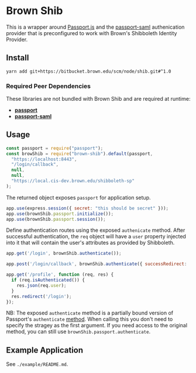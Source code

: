 # Brown Shib

This is a wrapper around [Passport.js](http://passportjs.org/) and the [passport-saml](https://www.npmjs.com/package/passport-saml) authenication provider that is preconfigured to work with Brown's Shibboleth Identity Provider.

## Install

```
yarn add git+https://bitbucket.brown.edu/scm/node/shib.git#^1.0
```

### Required Peer Dependencies

These libraries are not bundled with Brown Shib and are required at runtime:

- [**passport**](https://www.npmjs.com/package/passport)
- [**passport-saml**](https://www.npmjs.com/package/passport-saml)

## Usage

```javascript
const passport = require("passport");
const browShib = require("brown-shib").default(passport,
  "https://localhost:8443",
  "/login/callback",
  null,
  null,
  "https://local.cis-dev.brown.edu/shibboleth-sp"
);
```

The returned object exposes `passport` for application setup.

```javascript
app.use(express.session({ secret: "this should be secret" }));
app.use(brownShib.passport.initialize());
app.use(brownShib.passport.session());
```

Define authentication routes using the exposed `authenicate` method. After successful authentication, the `req` object will have a `user` property injected into it that will contain the user's attributes as provided by Shibboleth.

```javascript
app.get('/login', brownShib.authenticate());

app.post('/login/callback', brownShib.authenticate({ successRedirect: '/', failureRedirect: '/error' });

app.get('/profile', function (req, res) {
  if (req.isAuthenticated()) {
    res.json(req.user);
  }
  res.redirect('/login');
});
```

NB: The exposed `authenticate` method is a partially bound version of Passport's `authenticate` [method](http://passportjs.org/docs/authenticate). When calling this you don't need to specify the stragey as the first argument. If you need access to the original method, you can still use `brownShib.passport.authenticate`.

## Example Application

See `./example/README.md`.
